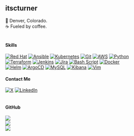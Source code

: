 itscturner
---

📍   Denver, Colorado.<br>  ☕   Fueled by coffee.
<br>
<br>
<h4 align="left">Skills</h4>

[![Red Hat](https://img.shields.io/badge/Red%20Hat-EE0000?style=for-the-badge&logo=redhat&logoColor=white)](https://www.redhat.com/en)
[![Ansible](https://img.shields.io/badge/ansible-%231A1918.svg?style=for-the-badge&logo=ansible&logoColor=white)](https://www.redhat.com/en/ansible-collaborative)
[![Kubernetes](https://img.shields.io/badge/kubernetes-%23326ce5.svg?style=for-the-badge&logo=kubernetes&logoColor=white)](https://kubernetes.io/)
[![Git](https://img.shields.io/badge/git-%23F05033.svg?style=for-the-badge&logo=git&logoColor=white)](https://git-scm.com/)
[![AWS](https://img.shields.io/badge/AWS-%23FF9900.svg?style=for-the-badge&logo=amazon-aws&logoColor=white)](https://aws.amazon.com/)
[![Python](https://img.shields.io/badge/python-3670A0?style=for-the-badge&logo=python&logoColor=ffdd54)](https://www.python.org/)
<br>
[![Terraform](https://img.shields.io/badge/terraform-%235835CC.svg?style=for-the-badge&logo=terraform&logoColor=white)](https://developer.hashicorp.com/terraform)
[![Jenkins](https://img.shields.io/badge/jenkins-%232C5263.svg?style=for-the-badge&logo=jenkins&logoColor=white)](https://www.jenkins.io/)
[![Jira](https://img.shields.io/badge/jira-%230A0FFF.svg?style=for-the-badge&logo=jira&logoColor=white)](https://www.atlassian.com/software/jira)
[![Bash Script](https://img.shields.io/badge/bash_script-%23121011.svg?style=for-the-badge&logo=gnu-bash&logoColor=white)](https://www.gnu.org/software/bash/)
[![Docker](https://img.shields.io/badge/docker-%230db7ed.svg?style=for-the-badge&logo=docker&logoColor=white)](https://www.docker.com/)
<br>
[![Helm](https://img.shields.io/badge/Helm-0F1689?style=for-the-badge&logo=Helm&labelColor=0F1689)](https://helm.sh/)
[![ArgoCD](https://img.shields.io/badge/Argo%20CD-1e0b3e?style=for-the-badge&logo=argo&logoColor=#d16044)](https://argo-cd.readthedocs.io/en/stable/)
[![MySQL](https://img.shields.io/badge/MySQL-005C84?style=for-the-badge&logo=mysql&logoColor=white)](https://www.mysql.com/)
[![Kibana](https://img.shields.io/badge/Kibana-005571?style=for-the-badge&logo=Kibana&logoColor=white)](https://www.elastic.co/kibana)
[![Vim](https://img.shields.io/badge/VIM-%2311AB00.svg?&style=for-the-badge&logo=vim&logoColor=white)](https://www.vim.org/)
<br>

<h4 align="left">Contact Me</h4>

[![X](https://img.shields.io/badge/X-%23000000.svg?style=for-the-badge&logo=X&logoColor=white)](https://x.com/itscturner)
[![LinkedIn](https://img.shields.io/badge/LinkedIn-0077B5?style=for-the-badge&logo=linkedin&logoColor=white)](https://www.linkedin.com/)
<br>
<br>
<h4 align="left">GitHub</h4>

![](https://github-readme-stats.vercel.app/api?username=itscturner&theme=default&hide_border=false&include_all_commits=false&count_private=false)<br/>
![](https://nirzak-streak-stats.vercel.app/?user=itscturner&theme=default&hide_border=false)<br/>
![](https://github-readme-stats.vercel.app/api/top-langs/?username=itscturner&theme=default&hide_border=false&include_all_commits=false&count_private=false&layout=compact)

